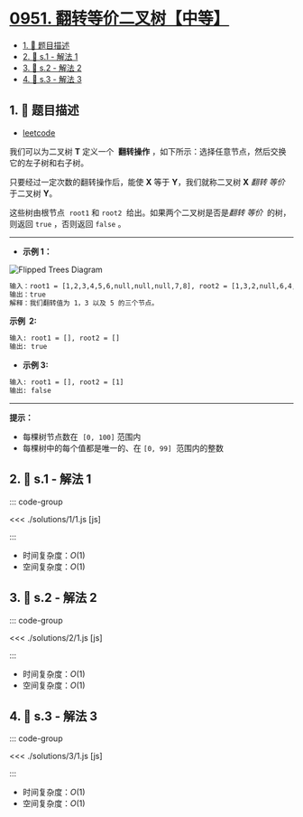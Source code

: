 # [0951. 翻转等价二叉树【中等】](https://github.com/tnotesjs/TNotes.leetcode/tree/main/notes/0951.%20%E7%BF%BB%E8%BD%AC%E7%AD%89%E4%BB%B7%E4%BA%8C%E5%8F%89%E6%A0%91%E3%80%90%E4%B8%AD%E7%AD%89%E3%80%91)

<!-- region:toc -->

- [1. 📝 题目描述](#1--题目描述)
- [2. 🎯 s.1 - 解法 1](#2--s1---解法-1)
- [3. 🎯 s.2 - 解法 2](#3--s2---解法-2)
- [4. 🎯 s.3 - 解法 3](#4--s3---解法-3)

<!-- endregion:toc -->

## 1. 📝 题目描述

- [leetcode](https://leetcode.cn/problems/flip-equivalent-binary-trees/)

我们可以为二叉树 **T** 定义一个  **翻转操作** ，如下所示：选择任意节点，然后交换它的左子树和右子树。

只要经过一定次数的翻转操作后，能使 **X** 等于 **Y**，我们就称二叉树 **X** *翻转 等价*  于二叉树 **Y**。

这些树由根节点  `root1` 和 `root2`  给出。如果两个二叉树是否是*翻转 等价*  的树，则返回 `true` ，否则返回 `false` 。

---

- **示例 1：**

![Flipped Trees Diagram](https://cdn.jsdelivr.net/gh/tnotesjs/imgs@main/2025-09-16-21-19-02.png)

```txt
输入：root1 = [1,2,3,4,5,6,null,null,null,7,8], root2 = [1,3,2,null,6,4,5,null,null,null,null,8,7]
输出：true
解释：我们翻转值为 1，3 以及 5 的三个节点。
```

**示例  2:**

```txt
输入: root1 = [], root2 = []
输出: true
```

- **示例 3:**

```txt
输入: root1 = [], root2 = [1]
输出: false
```

---

**提示：**

- 每棵树节点数在  `[0, 100]` 范围内
- 每棵树中的每个值都是唯一的、在 `[0, 99]`  范围内的整数

## 2. 🎯 s.1 - 解法 1

::: code-group

<<< ./solutions/1/1.js [js]

:::

- 时间复杂度：$O(1)$
- 空间复杂度：$O(1)$

## 3. 🎯 s.2 - 解法 2

::: code-group

<<< ./solutions/2/1.js [js]

:::

- 时间复杂度：$O(1)$
- 空间复杂度：$O(1)$

## 4. 🎯 s.3 - 解法 3

::: code-group

<<< ./solutions/3/1.js [js]

:::

- 时间复杂度：$O(1)$
- 空间复杂度：$O(1)$
